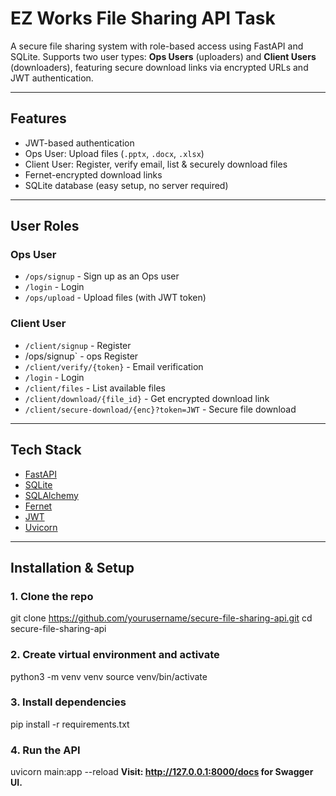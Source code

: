 # EZ Works File Sharing API Task

A secure file sharing system with role-based access using FastAPI and SQLite. Supports two user types: **Ops Users** (uploaders) and **Client Users** (downloaders), featuring secure download links via encrypted URLs and JWT authentication.

---

## Features

- JWT-based authentication
- Ops User: Upload files (`.pptx`, `.docx`, `.xlsx`)
- Client User: Register, verify email, list & securely download files
- Fernet-encrypted download links
- SQLite database (easy setup, no server required)

---

## User Roles

### Ops User
- `/ops/signup` - Sign up as an Ops user
- `/login` - Login
- `/ops/upload` - Upload files (with JWT token)

### Client User
- `/client/signup` - Register
- /ops/signup` - ops Register
- `/client/verify/{token}` - Email verification
- `/login` - Login
- `/client/files` - List available files
- `/client/download/{file_id}` - Get encrypted download link
- `/client/secure-download/{enc}?token=JWT` - Secure file download

---

## Tech Stack

- [FastAPI](https://fastapi.tiangolo.com/)
- [SQLite](https://www.sqlite.org/index.html)
- [SQLAlchemy](https://www.sqlalchemy.org/)
- [Fernet](https://cryptography.io/en/latest/fernet/)
- [JWT](https://pyjwt.readthedocs.io/)
- [Uvicorn](https://www.uvicorn.org/)

---

## Installation & Setup

### 1. Clone the repo
  git clone https://github.com/yourusername/secure-file-sharing-api.git
  cd secure-file-sharing-api

### 2. Create virtual environment and activate
  python3 -m venv venv
  source venv/bin/activate

### 3. Install dependencies
  pip install -r requirements.txt

### 4. Run the API
  uvicorn main:app --reload
  **Visit: http://127.0.0.1:8000/docs for Swagger UI.**
